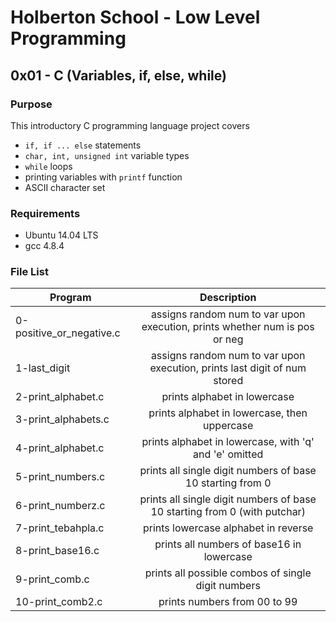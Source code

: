 # Holberton School - Low Level Programming
## 0x01 - C (Variables, if, else, while)

### Purpose
This introductory C programming language project covers
* `if, if ... else` statements
* `char, int, unsigned int` variable types
* `while` loops
* printing variables with `printf` function
* ASCII character set

### Requirements
* Ubuntu 14.04 LTS
* gcc 4.8.4

### File List
| Program	  | Description						     |
| --------------- |:--------------------------------------------------------:|
| 0-positive_or_negative.c  | assigns random num to var upon execution, prints whether num is pos or neg |
| 1-last_digit      | assigns random num to var upon execution, prints last digit of num stored 	 |
| 2-print_alphabet.c	  | prints alphabet in lowercase |
| 3-print_alphabets.c 	  | prints alphabet in lowercase, then uppercase	     		     |
| 4-print_alphabet.c	  | prints alphabet in lowercase, with 'q' and 'e' omitted	     |
| 5-print_numbers.c	  | prints all single digit numbers of base 10 starting from 0		     |
| 6-print_numberz.c	  | prints all single digit numbers of base 10 starting from 0 (with putchar)    |
| 7-print_tebahpla.c	  | prints lowercase alphabet in reverse  |
| 8-print_base16.c	  | prints all numbers of base16 in lowercase 	       	     |
| 9-print_comb.c	  | prints all possible combos of single digit numbers	     |
| 10-print_comb2.c	  | prints numbers from 00 to 99  	       		     |